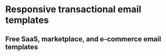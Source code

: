 # Responsive transactional email templates

## Free SaaS, marketplace, and e-commerce email templates
